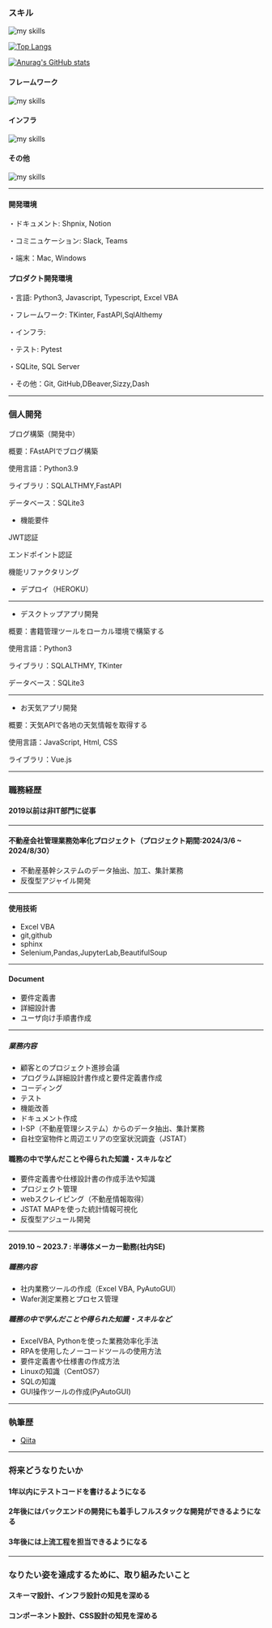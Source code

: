 ### スキル

<img alt="my skills" src="https://skillicons.dev/icons?theme=dark&perline=7&i=html,css,js,ts,python,vba" />

[![Top Langs](https://github-readme-stats.vercel.app/api/top-langs/?username=TA1851)](https://github.com/anuraghazra/github-readme-stats)

[![Anurag's GitHub stats](https://github-readme-stats.vercel.app/api?username=TA1851)](https://github.com/anuraghazra/github-readme-stats)

#### フレームワーク

<img alt="my skills" src="https://skillicons.dev/icons?theme=dark&perline=7&i=tailwind,vue,nuxt,fastapi"/>

#### インフラ

<img alt="my skills" src="https://skillicons.dev/icons?theme=dark&perline=7&i=docker,vite,vercel" />

#### その他

<img alt="my skills" src="https://skillicons.dev/icons?theme=dark&perline=7&i=figma,github,sqlite," />

---
#### 開発環境
・ドキュメント: Shpnix, Notion

・コミニュケーション: Slack, Teams

・端末：Mac, Windows

#### プロダクト開発環境
・言語: Python3, Javascript, Typescript, Excel VBA

・フレームワーク: TKinter, FastAPI,SqlAlthemy

・インフラ: 

・テスト: Pytest

・SQLite, SQL Server

・その他：Git, GitHub,DBeaver,Sizzy,Dash

---
### 個人開発

ブログ構築（開発中）

概要：FAstAPIでブログ構築

使用言語：Python3.9

ライブラリ：SQLALTHMY,FastAPI

データベース：SQLite3

- 機能要件

JWT認証

エンドポイント認証

機能リファクタリング

- デプロイ（HEROKU）

---
- デスクトップアプリ開発

概要：書籍管理ツールをローカル環境で構築する

使用言語：Python3

ライブラリ：SQLALTHMY, TKinter

データベース：SQLite3

---
- お天気アプリ開発

概要：天気APIで各地の天気情報を取得する

使用言語：JavaScript, Html, CSS

ライブラリ：Vue.js

---
### 職務経歴
#### 2019以前は非IT部門に従事

---
#### 不動産会社管理業務効率化プロジェクト（プロジェクト期間:2024/3/6 ~ 2024/8/30）
- 不動産基幹システムのデータ抽出、加工、集計業務
- 反復型アジャイル開発
---
#### 使用技術
- Excel VBA
- git,github
- sphinx
- Selenium,Pandas,JupyterLab,BeautifulSoup
---
#### Document
- 要件定義書
- 詳細設計書
- ユーザ向け手順書作成
---
##### 業務内容
- 顧客とのプロジェクト進捗会議
- プログラム詳細設計書作成と要件定義書作成
- コーディング
- テスト
- 機能改善
- ドキュメント作成
- I-SP（不動産管理システム）からのデータ抽出、集計業務
- 自社空室物件と周辺エリアの空室状況調査（JSTAT）
#### 職務の中で学んだことや得られた知識・スキルなど
- 要件定義書や仕様設計書の作成手法や知識
- プロジェクト管理
- webスクレイピング（不動産情報取得）
- JSTAT MAPを使った統計情報可視化
- 反復型アジュール開発
---
#### 2019.10 ~ 2023.7 : 半導体メーカー勤務(社内SE)
##### 職務内容
- 社内業務ツールの作成（Excel VBA, PyAutoGUI）
- Wafer測定業務とプロセス管理
##### 職務の中で学んだことや得られた知識・スキルなど
- ExcelVBA, Pythonを使った業務効率化手法
- RPAを使用したノーコードツールの使用方法
- 要件定義書や仕様書の作成方法
- Linuxの知識（CentOS7）
- SQLの知識
- GUI操作ツールの作成(PyAutoGUI)
---
### 執筆歴
- [Qiita](https://qiita.com/TA6335)
---
### 将来どうなりたいか
#### 1年以内にテストコードを書けるようになる
#### 2年後にはバックエンドの開発にも着手しフルスタックな開発ができるようになる
#### 3年後には上流工程を担当できるようになる
---
### なりたい姿を達成するために、取り組みたいこと
#### スキーマ設計、インフラ設計の知見を深める
#### コンポーネント設計、CSS設計の知見を深める
